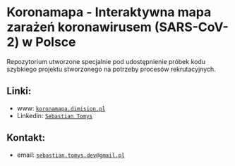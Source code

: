 # Koronamapa - Interaktywna mapa zarażeń koronawirusem (SARS-CoV-2) w Polsce

Repozytorium utworzone specjalnie pod udostępnienie próbek kodu szybkiego projektu stworzonego na potrzeby procesów rekrutacyjnych.

## Linki:

- www: <a href="https://koronamapa.dimision.pl" target="_blank">`koronamapa.dimision.pl`</a>
- Linkedin: <a href="https://www.linkedin.com/in/sebastian-tomys/" target="_blank">`Sebastian Tomys`</a>

## Kontakt:

- email: <a href="mailto:sebastian.tomys.dev@gmail.pl">`sebastian.tomys.dev@gmail.pl`</a>